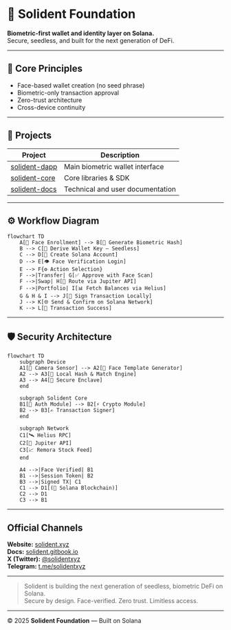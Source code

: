 # 🧬 Solident Foundation  
**Biometric-first wallet and identity layer on Solana.**  
Secure, seedless, and built for the next generation of DeFi.  

---

## 🔐 Core Principles  
- Face-based wallet creation (no seed phrase)  
- Biometric-only transaction approval  
- Zero-trust architecture  
- Cross-device continuity  

---

## 🧠 Projects  
| Project | Description |
|----------|--------------|
| [solident-dapp](https://github.com/solidentxyz/solident-dapp) | Main biometric wallet interface |
| [solident-core](https://github.com/solidentxyz/solident-core) | Core libraries & SDK |
| [solident-docs](https://solident.gitbook.io) | Technical and user documentation |

---

## ⚙️ Workflow Diagram  

```mermaid
flowchart TD
    A[📸 Face Enrollment] --> B[🧠 Generate Biometric Hash]
    B --> C[🔑 Derive Wallet Key – Seedless]
    C --> D[💼 Create Solana Account]
    D --> E[👁️ Face Verification Login]
    E --> F{⚙️ Action Selection}
    F -->|Transfer| G[✅ Approve with Face Scan]
    F -->|Swap| H[🔄 Route via Jupiter API]
    F -->|Portfolio| I[📊 Fetch Balances via Helius]
    G & H & I --> J[🔏 Sign Transaction Locally]
    J --> K[🌐 Send & Confirm on Solana Network]
    K --> L[🎉 Transaction Success]
```
---
## 🛡️ Security Architecture  

```mermaid
flowchart TD
    subgraph Device
    A1[📱 Camera Sensor] --> A2[🧩 Face Template Generator]
    A2 --> A3[🧠 Local Hash & Match Engine]
    A3 --> A4[🔐 Secure Enclave]
    end

    subgraph Solident Core
    B1[🧭 Auth Module] --> B2[⚡ Crypto Module]
    B2 --> B3[✍️ Transaction Signer]
    end

    subgraph Network
    C1[🛰️ Helius RPC]
    C2[🔁 Jupiter API]
    C3[📈 Remora Stock Feed]
    end

    A4 -->|Face Verified| B1
    B1 -->|Session Token| B2
    B3 -->|Signed TX| C1
    C1 --> D1[(💎 Solana Blockchain)]
    C2 --> D1
    C3 --> B1
```
---

## Official Channels  

**Website:** [solident.xyz](https://solident.xyz)  
**Docs:** [solident.gitbook.io](https://solident.gitbook.io)  
**X (Twitter):** [@solidentxyz](https://x.com/solidentxyz)  
**Telegram:** [t.me/solidentxyz](https://t.me/solidentxyz)  

---

> Solident is building the next generation of seedless, biometric DeFi on Solana.  
> Secure by design. Face-verified. Zero trust. Limitless access.  

---

© 2025 **Solident Foundation** — Built on Solana
